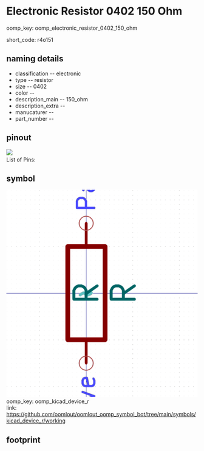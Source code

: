 # Electronic Resistor 0402 150 Ohm
oomp_key: oomp_electronic_resistor_0402_150_ohm  

short_code: r4o151
## naming details
* classification -- electronic
* type -- resistor
* size -- 0402
* color -- 
* description_main -- 150_ohm
* description_extra -- 
* manucaturer -- 
* part_number -- 
## pinout
![](working_pinout_600.png)  
List of Pins:

## symbol

![](symbol/0/working/working_600.png)  
oomp_key: oomp_kicad_device_r  
link: https://github.com/oomlout/oomlout_oomp_symbol_bot/tree/main/symbols/kicad_device_r/working  


## footprint
